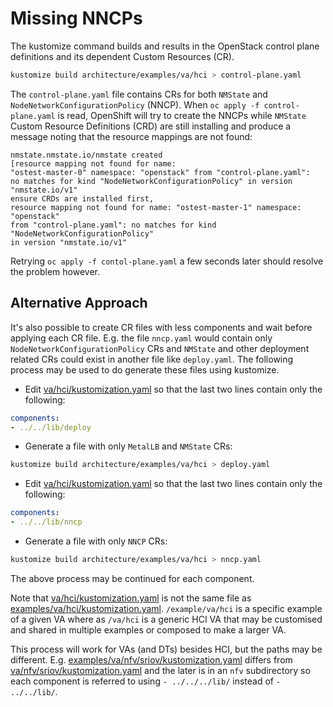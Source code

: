 # Missing NNCPs

The kustomize command builds and results in the OpenStack control plane definitions and its
dependent Custom Resources (CR).
```bash
kustomize build architecture/examples/va/hci > control-plane.yaml
```
The `control-plane.yaml` file contains CRs for both `NMState` and
`NodeNetworkConfigurationPolicy` (NNCP). When  `oc apply -f control-plane.yaml` is read, OpenShift will try to create the NNCPs while `NMState`
Custom Resource Definitions (CRD) are still installing and produce a message noting that the resource mappings are not found:
```
nmstate.nmstate.io/nmstate created
[resource mapping not found for name:
"ostest-master-0" namespace: "openstack" from "control-plane.yaml":
no matches for kind "NodeNetworkConfigurationPolicy" in version "nmstate.io/v1"
ensure CRDs are installed first,
resource mapping not found for name: "ostest-master-1" namespace: "openstack"
from "control-plane.yaml": no matches for kind "NodeNetworkConfigurationPolicy"
in version "nmstate.io/v1"
```
Retrying `oc apply -f contol-plane.yaml` a few seconds later should
resolve the problem however.

## Alternative Approach

It's also possible to create CR files with less components and wait
before applying each CR file. E.g. the file `nncp.yaml` would contain
only `NodeNetworkConfigurationPolicy` CRs and `NMState` and other
deployment related CRs could exist in another file like
`deploy.yaml`. The following process may be used to do generate these
files using kustomize.

- Edit
[va/hci/kustomization.yaml](https://github.com/openstack-k8s-operators/architecture/blob/main/va/hci/kustomization.yaml)
so that the last two lines contain only the following:
```yaml
components:
- ../../lib/deploy
```
- Generate a file with only `MetalLB` and `NMState` CRs:
```bash
kustomize build architecture/examples/va/hci > deploy.yaml
```
- Edit
[va/hci/kustomization.yaml](https://github.com/openstack-k8s-operators/architecture/blob/main/va/hci/kustomization.yaml)
so that the last two lines contain only the following:
```yaml
components:
- ../../lib/nncp
```
- Generate a file with only `NNCP` CRs:
```bash
kustomize build architecture/examples/va/hci > nncp.yaml
```
The above process may be continued for each component.

Note that [va/hci/kustomization.yaml](https://github.com/openstack-k8s-operators/architecture/blob/main/va/hci/kustomization.yaml)
is not the same file as
[examples/va/hci/kustomization.yaml](https://github.com/openstack-k8s-operators/architecture/blob/main/examples/va/hci/kustomization.yaml).
`/example/va/hci` is a specific example of a given VA where as
`/va/hci` is a generic HCI VA that may be customised and shared in
multiple examples or composed to make a larger VA.

This process will work for VAs (and DTs) besides HCI, but the paths
may be different. E.g.
[examples/va/nfv/sriov/kustomization.yaml](https://github.com/openstack-k8s-operators/architecture/blob/main/examples/va/nfv/sriov/kustomization.yaml)
differs from
[va/nfv/sriov/kustomization.yaml](https://github.com/openstack-k8s-operators/architecture/blob/main/va/nfv/sriov/kustomization.yaml)
and the later is in an `nfv` subdirectory
so each component is referred to using
`- ../../../lib/` instead of `- ../../lib/`.
